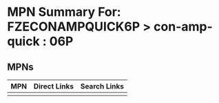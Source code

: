 



# MPN Summary For: FZECONAMPQUICK6P > con-amp-quick : 06P

## MPNs
  

|MPN|Direct Links|Search Links|
| :--- | :--- | :--- |
||||
